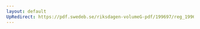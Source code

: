 ```yaml
---
layout: default
UpRedirect: https://pdf.swedeb.se/riksdagen-volumeG-pdf/199697/reg_199697/reg_199697_0300.pdf
---
```

